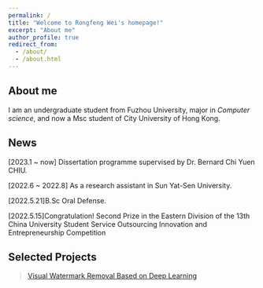 ```yaml
---
permalink: /
title: "Welcome to Rongfeng Wei's homepage!"
excerpt: "About me"
author_profile: true
redirect_from: 
  - /about/
  - /about.html
---
```


## About me

I am an undergraduate student from Fuzhou University, major in *Computer science*, and now a Msc student of City University of Hong Kong.  

## News
[2023.1 ~ now] Dissertation programme supervised by Dr. Bernard Chi Yuen CHIU.

[2022.6 ~ 2022.8] As a research assistant in Sun Yat-Sen University.

[2022.5.21]B.Sc Oral Defense.

[2022.5.15]Congratulation! Second Prize in the Eastern Division of the 13th China University Student Service Outsourcing Innovation and Entrepreneurship Competition

## Selected Projects
> [Visual Watermark Removal Based on Deep Learning](/files/Visual%20Watermark%20Removal%20Based%20on%20Deep%20Learning.pdf)
> 
